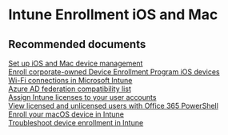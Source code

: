 <properties
	pageTitle="Set up iOS and Mac device management"
	description="Set up iOS and Mac device management"
	service="microsoft.intune"
	resource="intune"
	authors="mackie1604"
	displayOrder=""
	selfHelpType="generic"
	supportTopicIds="32530435"
	resourceTags=""
	productPesIds="15584"
	cloudEnvironments="public"
/>

# Intune Enrollment iOS and Mac

## **Recommended documents**

[Set up iOS and Mac device management](https://docs.microsoft.com/en-us/intune/deploy-use/set-up-ios-and-mac-management-with-microsoft-intune)<br>
[Enroll corporate-owned Device Enrollment Program iOS devices](https://docs.microsoft.com/en-us/intune/deploy-use/ios-device-enrollment-program-in-microsoft-intune#steps-to-enroll-ios-devices-by-using-apple-dep-management)<br>
[Wi-Fi connections in Microsoft Intune](https://docs.microsoft.com/en-us/intune/deploy-use/wi-fi-connections-in-microsoft-intune)<br>
[Azure AD federation compatibility list](https://docs.microsoft.com/en-us/azure/active-directory/connect/active-directory-aadconnect-federation-compatibility)<br>
[Assign Intune licenses to your user accounts](https://docs.microsoft.com/en-us/intune/get-started/start-with-a-paid-subscription-to-microsoft-intune-step-4)<br>
[View licensed and unlicensed users with Office 365 PowerShell](https://technet.microsoft.com/en-us/library/dn771772.aspx)<br>
[Enroll your macOS device in Intune](https://docs.microsoft.com/en-us/intune-user-help/enroll-your-device-in-intune-macos)<br>
[Troubleshoot device enrollment in Intune](https://docs.microsoft.com/en-us/intune/troubleshoot/troubleshoot-device-enrollment-in-intune)<br>
